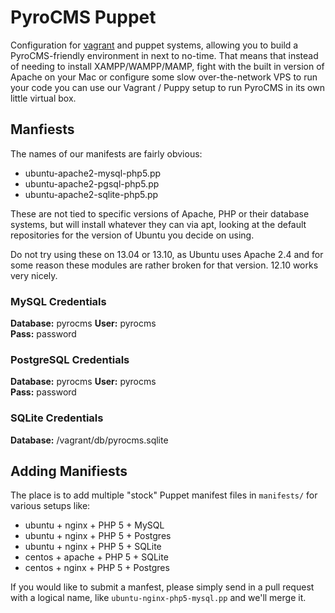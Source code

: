 # PyroCMS Puppet

Configuration for [vagrant](http://vagrantup.com/) and puppet systems, allowing you to build a PyroCMS-friendly environment in next to no-time. 
That means that instead of needing to install XAMPP/WAMPP/MAMP, fight with the built in version of Apache on your Mac or configure some slow 
over-the-network VPS to run your code you can use our Vagrant / Puppy setup to run PyroCMS in its own little virtual box.

## Manfiests

The names of our manifests are fairly obvious:

* ubuntu-apache2-mysql-php5.pp
* ubuntu-apache2-pgsql-php5.pp
* ubuntu-apache2-sqlite-php5.pp

These are not tied to specific versions of Apache, PHP or their database systems, but will install 
whatever they can via apt, looking at the default repositories for the version of Ubuntu you decide 
on using. 

Do not try using these on 13.04 or 13.10, as Ubuntu uses Apache 2.4 and for some reason these modules 
are rather broken for that version. 12.10 works very nicely. 

### MySQL Credentials

__Database:__ pyrocms
__User:__ pyrocms  
__Pass:__ password  

### PostgreSQL Credentials

__Database:__ pyrocms
__User:__ pyrocms  
__Pass:__ password  

### SQLite Credentials

__Database:__ /vagrant/db/pyrocms.sqlite 

## Adding Manifiests

The place is to add multiple "stock" Puppet manifest files in `manifests/` for various setups like:
	
* ubuntu + nginx + PHP 5 + MySQL
* ubuntu + nginx + PHP 5 + Postgres
* ubuntu + nginx + PHP 5 + SQLite
* centos + apache + PHP 5 + SQLite
* centos + nginx + PHP 5 + Postgres

If you would like to submit a manfest, please simply send in a pull request with a logical name, 
like `ubuntu-nginx-php5-mysql.pp` and we'll merge it.
